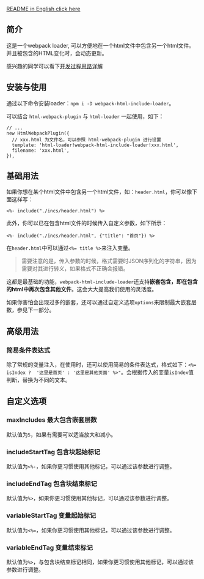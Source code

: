 [README in English click here](./README-en.md)

## 简介

这是一个webpack loader, 可以方便地在一个html文件中包含另一个html文件。并且被包含的HTML变化时，会动态更新。

感兴趣的同学可以看下[开发过程思路详解](https://github.com/verymuch/blog/issues/13)

## 安装与使用

通过以下命令安装loader：`npm i -D webpack-html-include-loader`。

可以结合 `html-webpack-plugin` 与 `html-loader` 一起使用，如下：

```
// ...
new HtmlWebpackPlugin({
  // xxx.html 为文件名，可以参照 html-webpack-plugin 进行设置
  template: 'html-loader!webpack-html-include-loader!xxx.html',
  filename: 'xxx.html',
}),
```

## 基础用法

如果你想在某个html文件中包含另一个html文件，如：`header.html`，你可以像下面这样写：

```
<%- include("./incs/header.html") %>
```

此外，你可以已在包含html文件的时候传入自定义参数，如下所示：

```
<%- include("./incs/header.html", {"title": "首页"}) %>
```

在`header.html`中可以通过`<%= title %>`来注入变量。

> 需要注意的是，传入参数的时候，格式需要时JSON序列化的字符串，因为需要对其进行转义，如果格式不正确会报错。

这都是最基础的功能，`webpack-html-include-loader`还支持**嵌套包含，即在包含的html中再次包含其他文件**。这会大大提高我们使用的灵活度。

如果你害怕会出现过多的嵌套，还可以通过自定义选项`options`来限制最大嵌套层数，参见下一部分。

## 高级用法

### 简易条件表达式

除了常规的变量注入，在使用时，还可以使用简易的条件表达式，格式如下：`<%= isIndex ?  '这里是首页' : '这里是其他页面' %>"`。会根据传入的变量`isIndex`值判断，替换为不同的文本。

## 自定义选项

### maxIncludes 最大包含嵌套层数

默认值为`5`，如果有需要可以适当放大和减小。

### includeStartTag 包含块起始标记

默认值为`<%-`，如果你更习惯使用其他标记，可以通过该参数进行调整。

### includeEndTag 包含块结束标记

默认值为`%>`，如果你更习惯使用其他标记，可以通过该参数进行调整。

### variableStartTag 变量起始标记

默认值为`<%=`，如果你更习惯使用其他标记，可以通过该参数进行调整。

### variableEndTag 变量结束标记

默认值为`%>`，与包含块结束标记相同，如果你更习惯使用其他标记，可以通过该参数进行调整。

